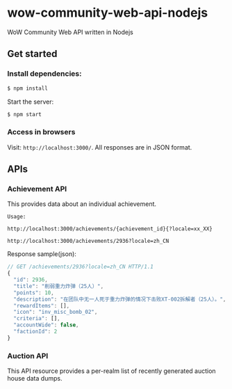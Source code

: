 wow-community-web-api-nodejs
============================

WoW Community Web API written in Nodejs

## Get started

### Install dependencies:

```bash
$ npm install
```

Start the server:

```bash
$ npm start
```

### Access in browsers

Visit: `http://localhost:3000/`. All responses are in JSON format.


## APIs

### Achievement API

This provides data about an individual achievement.

```
Usage:

http://localhost:3000/achievements/{achievement_id}{?locale=xx_XX}

http://localhost:3000/achievements/2936?locale=zh_CN
```

Response sample(json):

```javascript
// GET /achievements/2936?locale=zh_CN HTTP/1.1
{
  "id": 2936,
  "title": "削弱重力炸弹（25人）",
  "points": 10,
  "description": "在团队中无一人死于重力炸弹的情况下击败XT-002拆解者（25人）。",
  "rewardItems": [],
  "icon": "inv_misc_bomb_02",
  "criteria": [],
  "accountWide": false,
  "factionId": 2
}
```

### Auction API

This API resource provides a per-realm list of recently generated auction house data dumps.

